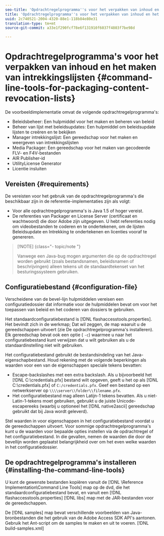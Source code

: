 ```yaml
---
seo-title: 'Opdrachtregelprogramma''s voor het verpakken van inhoud en het maken van intrekkingslijsten '
title: 'Opdrachtregelprogramma''s voor het verpakken van inhoud en het maken van intrekkingslijsten '
uuid: 2c740521-2004-4320-88e1-118b84e80e31
translation-type: tm+mt
source-git-commit: a33e1f290fcf78e6f131910f6037f4803f7be98d

---
```



# Opdrachtregelprogramma&#39;s voor het verpakken van inhoud en het maken van intrekkingslijsten {#command-line-tools-for-packaging-content-revocation-lists}

De voorbeeldimplementatie omvat de volgende opdrachtregelprogramma&#39;s:

* Beleidsbeheer: Een hulpmiddel voor het maken en beheren van beleid
* Beheer van lijst met beleidsupdates: Een hulpmiddel om beleidsupdate lijsten te creëren en te bekijken
* Manager intrekkingslijst: Een gereedschap voor het maken en weergeven van intrekkingslijsten
* Media Packager: Een gereedschap voor het maken van gecodeerde FLV- en F4V-bestanden
* AIR Publisher-id
* UtilityLicense Generator
* Licentie insluiten

## Vereisten {#requirements}

De vereisten voor het gebruik van de opdrachtregelprogramma&#39;s die beschikbaar zijn in de referentie-implementaties zijn als volgt:

* Voor alle opdrachtregelprogramma&#39;s is Java 1.5 of hoger vereist.
* De referenties van Packager en License Server (certificaat en wachtwoord) die door Adobe zijn uitgegeven. U hebt referenties nodig om videobestanden te coderen en te ondertekenen, om de lijsten Beleidsupdate en Intrekking te ondertekenen en licenties vooraf te genereren.

>[!NOTE] {class=&quot;- topic/note &quot;}
>
>Vanwege een Java-bug mogen argumenten die op de opdrachtregel worden gebruikt (zoals bestandsnamen, beleidsnamen of beschrijvingen) alleen tekens uit de standaardtekenset van het besturingssysteem gebruiken.

## Configuratiebestand {#configuration-file}

Verscheidene van de bevel-lijn hulpmiddelen vereisen een configuratiedossier dat informatie voor de hulpmiddelen bevat om voor het toepassen van beleid en het coderen van dossiers te gebruiken.

Het standaardconfiguratiebestand is [!DNL flashaccesstools.properties]. Het bevindt zich in de werkmap; Dat wil zeggen, de map waaruit u de gereedschappen uitvoert (zie De opdrachtregelprogramma&#39;s installeren). Elk gereedschap bevat ook een optie ( `-c`) waarmee u naar het configuratiebestand kunt verwijzen dat u wilt gebruiken als u de standaardinstelling niet wilt gebruiken.

Het configuratiebestand gebruikt de bestandsindeling van het Java-eigenschapbestand. Houd rekening met de volgende beperkingen als waarden voor een van de eigenschappen speciale tekens bevatten:

* Escape-backslashes met een extra backslash. Als u bijvoorbeeld het [!DNL C:\credentials.pfx] bestand wilt opgeven, geeft u het op als [!DNL C:\\credentials.pfx] of `C:/credentials.pfx`. Geef een bestand op een netwerkserver op `\\\\server\\folder\\filename.pfx`.
* Het configuratiebestand mag alleen Latijn-1 tekens bevatten. Als u niet-Latin-1-tekens moet gebruiken, gebruikt u de juiste Unicode-escapereeks (waarbij u optioneel het [!DNL native2ascii] gereedschap gebruikt dat bij Java wordt geleverd).

Stel waarden in voor eigenschappen in het configuratiebestand voordat u de gereedschappen uitvoert. Voor sommige opdrachtregelprogramma&#39;s kunt u de waarden voor bepaalde opties instellen via de opdrachtregel of het configuratiebestand. In die gevallen, nemen de waarden die door de bevellijn worden geplaatst belangrijkheid over om het even welke waarden in het configuratiedossier.

## De opdrachtregelprogramma&#39;s installeren {#installing-the-command-line-tools}

U kunt de gewenste bestanden kopiëren vanuit de [!DNL \Reference Implementation\Command Line Tools] map op de dvd, die het standaardconfiguratiebestand bevat, en vanuit een [!DNL flashaccesstools.properties] [!DNL libs] map met de JAR-bestanden voor de gereedschappen.

De [!DNL samples] map bevat verschillende voorbeelden van Java-bronbestanden die het gebruik van de Adobe Access SDK API&#39;s aantonen. Gebruik het Ant-script om de samples te maken en uit te voeren. [!DNL build-samples.xml]